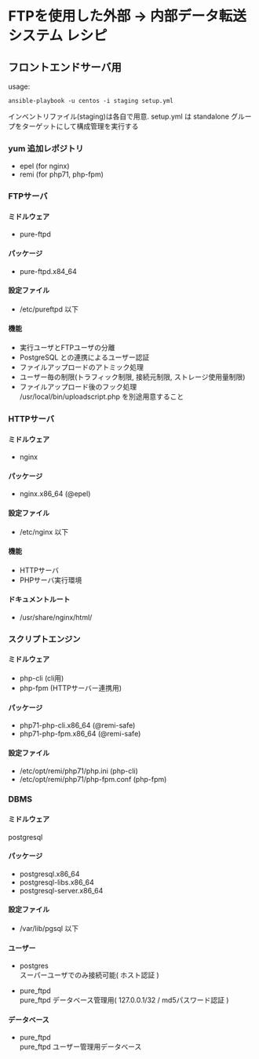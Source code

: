 # FTPを使用した外部 -> 内部データ転送システム レシピ

## フロントエンドサーバ用

usage:

```
ansible-playbook -u centos -i staging setup.yml
```

インベントリファイル(staging)は各自で用意.
setup.yml は standalone グループをターゲットにして構成管理を実行する


### yum 追加レポジトリ

 - epel (for nginx)
 - remi (for php71, php-fpm)

### FTPサーバ

#### ミドルウェア

 - pure-ftpd

#### パッケージ

 - pure-ftpd.x84_64

#### 設定ファイル

 - /etc/pureftpd 以下

#### 機能

 - 実行ユーザとFTPユーザの分離
 - PostgreSQL との連携によるユーザー認証
 - ファイルアップロードのアトミック処理
 - ユーザー毎の制限(トラフィック制限, 接続元制限, ストレージ使用量制限)
 - ファイルアップロード後のフック処理  
   /usr/local/bin/uploadscript.php を別途用意すること
 
### HTTPサーバ
 
#### ミドルウェア

 - nginx

#### パッケージ

 - nginx.x86_64 (@epel)

#### 設定ファイル

 - /etc/nginx 以下

#### 機能

 - HTTPサーバ
 - PHPサーバ実行環境
 
#### ドキュメントルート

 - /usr/share/nginx/html/

### スクリプトエンジン

#### ミドルウェア

 - php-cli (cli用)
 - php-fpm (HTTPサーバー連携用)

#### パッケージ

 - php71-php-cli.x86_64 (@remi-safe)
 - php71-php-fpm.x86_64 (@remi-safe)

#### 設定ファイル

 - /etc/opt/remi/php71/php.ini (php-cli)
 - /etc/opt/remi/php71/php-fpm.conf (php-fpm)

### DBMS

#### ミドルウェア
postgresql

#### パッケージ

 - postgresql.x86_64
 - postgresql-libs.x86_64
 - postgresql-server.x86_64

#### 設定ファイル

 - /var/lib/pgsql 以下

#### ユーザー

 - postgres  
   スーパーユーザでのみ接続可能( ホスト認証 )
  
 - pure_ftpd  
   pure_ftpd データベース管理用( 127.0.0.1/32 / md5パスワード認証 )
  
#### データベース

 - pure_ftpd  
   pure_ftpd ユーザー管理用データベース
